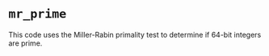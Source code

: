 # `mr_prime`

This code uses the Miller-Rabin primality test to determine if 64-bit integers
are prime.
